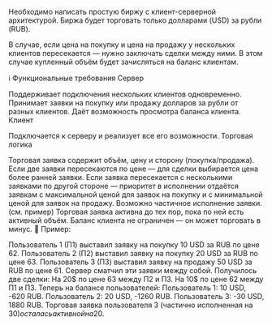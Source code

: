 Необходимо написать простую биржу с клиент-серверной архитектурой. 
Биржа будет торговать только долларами (USD) за рубли (RUB).

В случае, если цена на покупку и цена на продажу у нескольких клиентов пересекается — нужно заключать сделки между ними. 
В этом случае купленный объём будет зачисляться на баланс клиентам.

ℹ️ Функциональные требования
Сервер

Поддерживает подключения нескольких клиентов одновременно.
Принимает заявки на покупку или продажу долларов за рубли от разных клиентов.
Даёт возможность просмотра баланса клиента.
Клиент

Подключается к серверу и реализует все его возможности.
Торговая логика

Торговая заявка содержит объём, цену и сторону (покупка/продажа).
Если две заявки пересекаются по цене — для сделки выбирается цена более ранней заявки.
Если заявка пересекается с несколькими заявками по другой стороне — приоритет в исполнении отдаётся заявкам с максимальной ценой для заявок на покупку и с минимальной ценой для заявок на продажу.
Возможно частичное исполнение заявки. (см. пример)
Торговая заявка активна до тех пор, пока по ней есть активный объём.
Баланс клиента не ограничен — он может торговать в минус.
📝 Пример:

Пользователь 1 (П1) выставил заявку на покупку 10 USD за RUB по цене 62.
Пользователь 2 (П2) выставил заявку на покупку 20 USD за RUB по цене 63.
Пользователь 3 (П3) выставил заявку на продажу 50 USD за RUB по цене 61.
Сервер сматчил эти заявки между собой. Получилось две сделки:
На 20$ по цене 63 между П2 и П3.
На 10$ по цене 62 между П1 и П3.
Теперь на балансе пользователей:
Пользователь 1: 10 USD, -620 RUB.
Пользователь 2: 20 USD, -1260 RUB.
Пользователь 3: -30 USD, 1880 RUB.
Торговая заявка пользователя 3 (частично исполненная на 30$) осталась активной на 20$.
